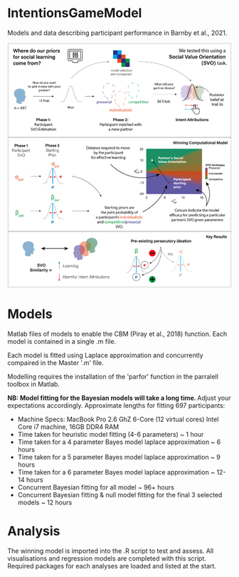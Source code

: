 # IntentionsGameModel
Models and data describing participant performance in Barnby et al., 2021.

![Abstract](GraphicalAbstractAlternative.png)

# Models

Matlab files of models to enable the CBM (Piray et al., 2018) function. Each model is contained in a single .m file.

Each model is fitted using Laplace approximation and concurrently compaired in the Master '.m' file.

Modelling requires the installation of the 'parfor' function in the parralell toolbox in Matlab. 

<b> NB: Model fitting for the Bayesian models will take a long time. </b> Adjust your expectations accordingly. Approximate lengths for fitting 697 participants:

 - Machine Specs: MacBook Pro 2.6 GhZ 6-Core (12 virtual cores) Intel Core i7 machine, 16GB DDR4 RAM
 - Time taken for heuristic model fitting (4-6 parameters) ~ 1 hour
 - Time taken for a 4 parameter Bayes model laplace approximation ~ 6 hours
 - Time taken for a 5 parameter Bayes model laplace approximation ~ 9 hours
 - Time taken for a 6 parameter Bayes model laplace approximation ~ 12-14 hours
 - Concurrent Bayesian fitting for all model ~ 96+ hours
 - Concurrent Bayesian fitting & null model fitting for the final 3 selected models ~ 12 hours

# Analysis

The winning model is imported into the .R script to test and assess.
All visualisations and regression models are completed with this script.
Required packages for each analyses are loaded and listed at the start.
